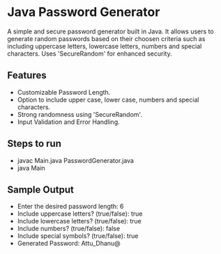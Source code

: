 # Java Password Generator
A simple and secure password generator built in Java. It allows users to generate random passwords based on their choosen criteria such as including uppercase letters, lowercase letters, numbers and special characters. Uses 'SecureRandom' for enhanced security.

## Features
  - Customizable Password Length.
  - Option to include upper case, lower case, numbers and special characters.
  - Strong randomness using 'SecureRandom'.
  - Input Validation and Error Handling.

## Steps to run
  - javac Main.java PasswordGenerator.java
  - java Main

## Sample Output
  - Enter the desired password length: 6
  - Include uppercase letters? (true/false): true
  - Include lowercase letters? (true/false): true
  - Include numbers? (true/false): false
  - Include special symbols? (true/false): true
  - Generated Password: Attu_Dhanu@

